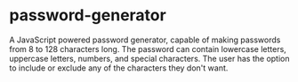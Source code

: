 # password-generator
A JavaScript powered password generator, capable of making passwords from 8 to 128 characters long.  The password can contain lowercase letters, uppercase letters, numbers, and special characters.  The user has the option to include or exclude any of the characters they don't want.

